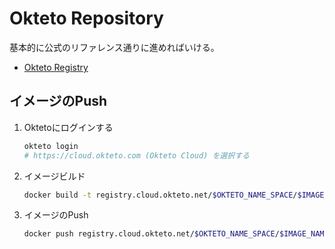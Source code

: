 # Okteto Repository

基本的に公式のリファレンス通りに進めればいける。

- [Okteto Registry](https://okteto.com/docs/cloud/registry/)

## イメージのPush

1. Oktetoにログインする

    ``` bash
    okteto login
    # https://cloud.okteto.com (Okteto Cloud) を選択する
    ```

2. イメージビルド

    ``` bash
    docker build -t registry.cloud.okteto.net/$OKTETO_NAME_SPACE/$IMAGE_NAME:$TAG .
    ```

3. イメージのPush

    ``` bash
    docker push registry.cloud.okteto.net/$OKTETO_NAME_SPACE/$IMAGE_NAME:$TAG
    ```
